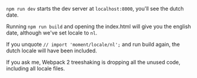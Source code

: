 `npm run dev` starts the dev server at `localhost:8000`, you'll see the dutch date.

Running `npm run build` and opening the index.html will give you the english date, although we've set locale to `nl`.

If you unquote `// import 'moment/locale/nl';` and run build again, the dutch locale will have been included.

If you ask me, Webpack 2 treeshaking is dropping all the unused code, including all locale files.
